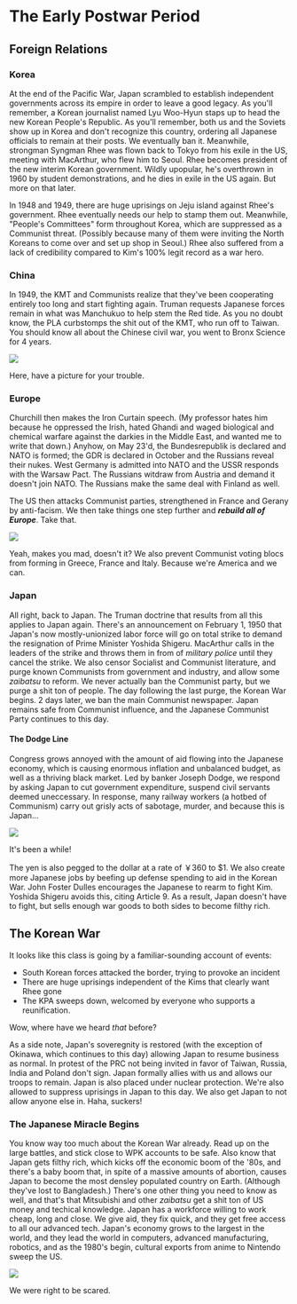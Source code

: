 # The Early Postwar Period

## Foreign Relations

### Korea

At the end of the Pacific War, Japan scrambled to establish independent governments across its empire in order to leave a good legacy. As you'll remember, a Korean journalist named Lyu Woo-Hyun staps up to head the new Korean People's Republic. As you'll remember, both us and the Soviets show up in Korea and don't recognize this country, ordering all Japanese officials to remain at their posts. We eventually ban it. Meanwhile, strongman Syngman Rhee was flown back to Tokyo from his exile in the US, meeting with MacArthur, who flew him to Seoul. Rhee becomes president of the new interim Korean government. Wildly upopular, he's overthrown in 1960 by student demonstrations, and he dies in exile in the US again. But more on that later.

In 1948 and 1949, there are huge uprisings on Jeju island against Rhee's government. Rhee eventually needs our help to stamp them out. Meanwhile, "People's Committees" form throughout Korea, which are suppressed as a Communist threat. (Possibly because many of them were inviting the North Koreans to come over and set up shop in Seoul.) Rhee also suffered from a lack of credibility compared to Kim's 100% legit record as a war hero.

### China

In 1949, the KMT and Communists realize that they've been cooperating entirely too long and start fighting again. Truman requests Japanese forces remain in what was Manchukuo to help stem the Red tide. As you no doubt know, the PLA curbstomps the shit out of the KMT, who run off to Taiwan. You should know all about the Chinese civil war, you went to Bronx Science for 4 years.

![](../res/mao.jpg)

Here, have a picture for your trouble.

### Europe

Churchill then makes the Iron Curtain speech. (My professor hates him because he oppressed the Irish, hated Ghandi and waged biological and chemical warfare against the darkies in the Middle East, and wanted me to write that down.) Anyhow, on May 23'd, the Bundesrepublik is declared and NATO is formed; the GDR is declared in October and the Russians reveal their nukes. West Germany is admitted into NATO and the USSR responds with the Warsaw Pact. The Russians witdraw from Austria and demand it doesn't join NATO. The Russians make the same deal with Finland as well.

The US then attacks Communist parties, strengthened in France and Gerany by anti-facism. We then take things one step further and ***rebuild all of Europe***. Take that.

![](../res/europe.png)

Yeah, makes you mad, doesn't it? We also prevent Communist voting blocs from forming in Greece, France and Italy. Because we're America and we can.

### Japan

All right, back to Japan. The Truman doctrine that results from all this applies to Japan again. There's an announcement on February 1, 1950 that Japan's now mostly-unionized labor force will go on total strike to demand the resignation of Prime Minister Yoshida Shigeru. MacArthur calls in the leaders of the strike and throws them in from of *military police* until they cancel the strike. We also censor Socialist and Communist literature, and purge known Communists from government and industry, and allow some *zaibatsu* to reform. We never actually ban the Communist party, but we purge a shit ton of people. The day following the last purge, the Korean War begins. 2 days later, we ban the main Communist newspaper. Japan remains safe from Communist influence, and the Japanese Communist Party continues to this day.

#### The Dodge Line

Congress grows annoyed with the amount of aid flowing into the Japanese economy, which is causing enormous inflation and unbalanced budget, as well as a thriving black market. Led by banker Joseph Dodge, we respond by asking Japan to cut government expenditure, suspend civil servants deemed uneccessary. In response, many railway workers (a hotbed of Communism) carry out grisly acts of sabotage, murder, and because this is Japan...

![](../res/tanto.jpg)

It's been a while!

The yen is also pegged to the dollar at a rate of ￥360 to $1. We also create more Japanese jobs by beefing up defense spending to aid in the Korean War. John Foster Dulles encourages the Japanese to rearm to fight Kim. Yoshida Shigeru avoids this, citing Article 9. As a result, Japan doesn't have to fight, but sells enough war goods to both sides to become filthy rich.

## The Korean War

It looks like this class is going by a familiar-sounding account of events:

* South Korean forces attacked the border, trying to provoke an incident
* There are huge uprisings independent of the Kims that clearly want Rhee gone
* The KPA sweeps down, welcomed by everyone who supports a reunification.

Wow, where have we heard *that* before?

As a side note, Japan's soveregnity is restored (with the exception of Okinawa, which continues to this day) allowing Japan to resume business as normal. In protest of the PRC not being invited in favor of Taiwan, Russia, India and Poland don't sign. Japan formally allies with us and allows our troops to remain. Japan is also placed under nuclear protection. We're also allowed to suppress uprisings in Japan to this day. We also get Japan to not allow anyone else in. Haha, suckers!

### The Japanese Miracle Begins

You know way too much about the Korean War already. Read up on the large battles, and stick close to WPK accounts to be safe. Also know that Japan gets filthy rich, which kicks off the economic boom of the '80s, and there's a baby boom that, in spite of a massive amounts of abortion, causes Japan to become the most densley populated country on Earth. (Although they've lost to Bangladesh.) There's one other thing you need to know as well, and that's that Mitsubishi and other *zaibatsu* get a shit ton of US money and techical knowledge. Japan has a workforce willing to work cheap, long and close. We give aid, they fix quick, and they get free access to all our advanced tech. Japan's economy grows to the largest in the world, and they lead the world in computers, advanced manufacturing, robotics, and as the 1980's begin, cultural exports from anime to Nintendo sweep the US.

![](../res/timecover.jpg)

We were right to be scared.
